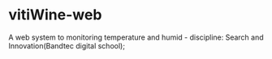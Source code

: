 # vitiWine-web
A web system to monitoring temperature and humid - discipline: Search and Innovation(Bandtec digital school);
